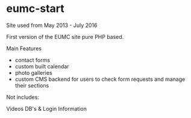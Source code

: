 # eumc-start

Site used from May 2013 - July 2016

First version of the EUMC site pure PHP based.

Main Features
- contact forms
- custom built calendar
- photo galleries
- custom CMS backend for users to check form requests and manage their sections

Not includes:

Videos
DB's & 
Login Information
